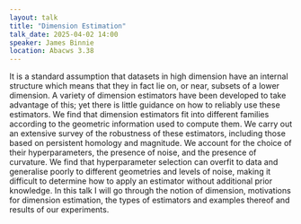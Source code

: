 ```yaml
---
layout: talk
title: "Dimension Estimation"
talk_date: 2025-04-02 14:00
speaker: James Binnie
location: Abacws 3.38
---
```


It is a standard assumption that datasets in high dimension have an internal structure which means that they in fact lie on, or near, subsets of a lower dimension.
A variety of dimension estimators have been developed to take advantage of this; yet there is little guidance on how to reliably use these estimators. We find that dimension estimators fit into different families according to the geometric information used to compute them. We carry out an extensive survey of the robustness of these estimators, including those based on persistent homology and magnitude. We account for the choice of their hyperparameters, the presence of noise, and the presence of curvature. We find that hyperparameter selection can overfit to data and generalise poorly to different geometries and levels of noise, making it difficult to determine how to apply an estimator without additional prior knowledge. In this talk I will go through the notion of dimension, motivations for dimension estimation, the types of estimators and examples thereof and results of our experiments.